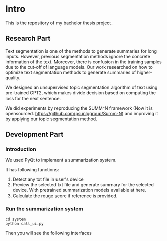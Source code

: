 # Intro
This is the repository of my bachelor thesis project. 

## Research Part
Text segmentation is one of the methods to generate summaries for long inputs. However, previous segmentation methods ignore the concrete information of the text. Moreover, there is confusion in the training samples due to the cut-off of language models. Our work researched on how to optimize text segmentation methods to generate summaries of higher-quality.

We designed an unsupervised topic segmentation algorithm of text using pre-trained GPT2, which makes divide decision based on computing the loss for the next sentence.

We did experiments by reproducing the SUMM^N framework (Now it is opensourced. https://github.com/psunlpgroup/Summ-N) and improving it by applying our topic segmentation method. 

## Development Part

### Introduction
We used PyQt to implement a summarization system. 

It has following functions:

1. Detect any txt file in user's device
2. Preview the selected txt file and generate summary for the selected device. With pretrained summarization models available at here.
3. Calculate the rouge score if reference is provided.

### Run the summarization system
```
cd system
python call_ui.py
```
Then you will see the following interfaces
